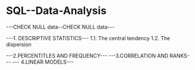 # SQL--Data-Analysis


---CHECK NULL data--CHECK NULL data---

---1. DESCRIPTIVE STATISTICS---
1.1. The central tendency
1.2. The dispersion

---2.PERCENTITLES AND FREQUENCY---
---3.CORRELATION AND RANKS---
--- 4.LINEAR MODELS---
